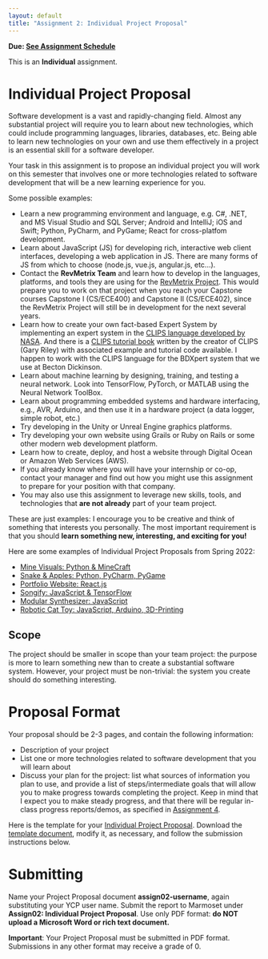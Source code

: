 ```yaml
---
layout: default
title: "Assignment 2: Individual Project Proposal"
---
```


**Due: [See Assignment Schedule](index.html)**

This is an **Individual** assignment.

Individual Project Proposal
===========================

Software development is a vast and rapidly-changing field.
Almost any substantial project will require you to learn about
new technologies, which could include programming languages,
libraries, databases, etc.  Being able to learn
new technologies on your own
and use them effectively in a project is an essential skill
for a software developer.

Your task in this assignment is to propose an individual project
you will work on this semester that involves one or more technologies
related to software development that will be a new learning experience
for you.

Some possible examples:

* Learn a new programming environment and language, e.g. C#, .NET, and MS Visual Studio and SQL Server; Android and IntelliJ; iOS and Swift; Python, PyCharm, and PyGame; React for cross-platfom development.
* Learn about JavaScript (JS) for developing rich, interactive web client interfaces, developing a web application in JS.  There are many forms of JS from which to choose (node.js, vue.js, angular.js, etc...).
* Contact the **RevMetrix Team** and learn how to develop in the languages, platforms, and tools they are using for the [RevMetrix Project](https://docs.revmetrix.io).  This would prepare you to work on that project when you reach your Capstone courses Capstone I (CS/ECE400) and Capstone II (CS/ECE402), since the RevMetrix Project will still be in development  for the next several years.
* Learn how to create your own fact-based Expert System by implementing an expert system in the [CLIPS language developed by NASA](https://www.clipsrules.net).  And there is a [CLIPS tutorial book](https://www.clipsrules.net/airbp) written by the creator of CLIPS (Gary Riley) with associated example and tutorial code available.  I happen to work with the CLIPS language for the BDXpert system that we use at Becton Dickinson.
* Learn about machine learning by designing, training, and testing a neural network.  Look into TensorFlow, PyTorch, or MATLAB using the Neural Network ToolBox.
* Learn about programming embedded systems and hardware interfacing, e.g., AVR, Arduino, and then use it in a hardware project (a data logger, simple robot, etc.)
* Try developing in the Unity or Unreal Engine graphics platforms.
* Try developing your own website using Grails or Ruby on Rails or some other modern web development platform.
* Learn how to create, deploy, and host a website through Digital Ocean or Amazon Web Services (AWS).
* If you already know where you will have your internship or co-op, contact your manager and find out how you might use this assignment to prepare for your position with that company.
* You may also use this assignment to leverage new skills, tools, and technologies that **are not already** part of your team project.
  
These are just examples: I encourage you to be creative and think of something that interests you personally.  The most important
requirement is that you should **learn something new, interesting, and exciting for you!**

Here are some examples of Individual Project Proposals from Spring 2022:
- [Mine Visuals: Python & MineCraft](examples-assign02/Sp22-assign02-bfleming2.pdf)
- [Snake & Apples: Python, PyCharm, PyGame](examples-assign02/Sp22-assign02-bneptune.pdf)
- [Portfolio Website: React.js](examples-assign02/Sp22-assign02-mconrad4.pdf)
- [Songify: JavaScript & TensorFlow](examples-assign02/Sp22-assign02-mhensel.pdf)
- [Modular Synthesizer: JavaScript](examples-assign02/Sp22-assign02-mwilliams28.pdf)
- [Robotic Cat Toy: JavaScript, Arduino, 3D-Printing](examples-assign02/Sp22-assign02-pwalter3.pdf)


Scope
-----

The project should be smaller in scope than your team project: the purpose is more to learn something new than to create a substantial software system.  However, your project must be non-trivial: the system you create should do something interesting.

Proposal Format
===============

Your proposal should be 2-3 pages, and contain the following information:

* Description of your project
* List one or more technologies related to software development that you
  will learn about
* Discuss your plan for the project: list what sources of information you plan to use, and provide a list of steps/intermediate goals that will allow you to make progress towards completing the project.  Keep in mind that I expect you to make steady progress, and that there will be regular in-class progress reports/demos, as specified in [Assignment 4](assign04.html).
  
Here is the template for your [Individual Project Proposal](CS320_Individual_Project_Proposal_Template.pdf).  Download the [template document](CS320_Individual_Project_Proposal_Template.docx), modify it, as necessary, and follow the submission instructions below.

Submitting
==========

Name your Project Proposal document **assign02-username**, again substituting your YCP user name.  Submit the report to Marmoset under **Assign02: Individual Project Proposal**. Use only PDF format: **do NOT upload a Microsoft Word or rich text document.**

<div class="callout">
<b>Important</b>: Your Project Proposal must be submitted in PDF format. Submissions in any other format may receive a grade of 0.
</div>
